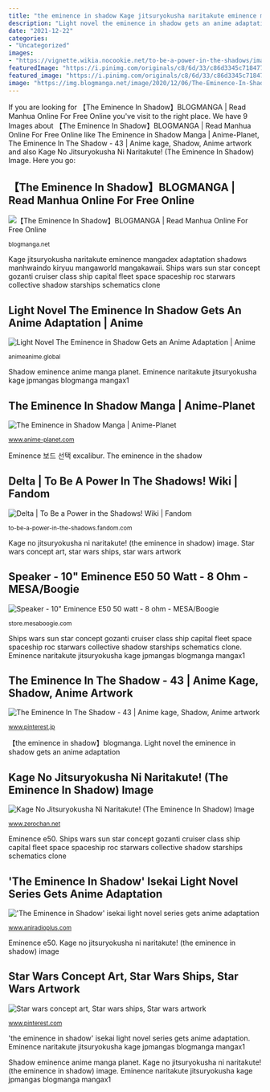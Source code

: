 ```yaml
---
title: "the eminence in shadow Kage jitsuryokusha naritakute eminence mangadex adaptation shadows manhwaindo kiryuu mangaworld mangakawaii"
description: "Light novel the eminence in shadow gets an anime adaptation"
date: "2021-12-22"
categories:
- "Uncategorized"
images:
- "https://vignette.wikia.nocookie.net/to-be-a-power-in-the-shadows/images/3/30/Delta_portrait_LN.jpg/revision/latest?cb=20190726231425"
featuredImage: "https://i.pinimg.com/originals/c8/6d/33/c86d3345c7184773928f80831606de1f.jpg"
featured_image: "https://i.pinimg.com/originals/c8/6d/33/c86d3345c7184773928f80831606de1f.jpg"
image: "https://img.blogmanga.net/image/2020/12/06/The-Eminence-In-Shadow-Chapter-23-25.jpg"
---
```


If you are looking for 【The Eminence In Shadow】BLOGMANGA | Read Manhua Online For Free Online you've visit to the right place. We have 9 Images about 【The Eminence In Shadow】BLOGMANGA | Read Manhua Online For Free Online like The Eminence in Shadow Manga | Anime-Planet, The Eminence In The Shadow - 43 | Anime kage, Shadow, Anime artwork and also Kage No Jitsuryokusha Ni Naritakute! (The Eminence In Shadow) Image. Here you go:

## 【The Eminence In Shadow】BLOGMANGA | Read Manhua Online For Free Online

![【The Eminence In Shadow】BLOGMANGA | Read Manhua Online For Free Online](https://img.blogmanga.net/image/2020/12/06/The-Eminence-In-Shadow-Chapter-23-25.jpg "Shadow eminence anime manga planet")

<small>blogmanga.net</small>

Kage jitsuryokusha naritakute eminence mangadex adaptation shadows manhwaindo kiryuu mangaworld mangakawaii. Ships wars sun star concept gozanti cruiser class ship capital fleet space spaceship roc starwars collective shadow starships schematics clone

## Light Novel The Eminence In Shadow Gets An Anime Adaptation | Anime

![Light Novel The Eminence in Shadow Gets an Anime Adaptation | Anime](https://animeanime.global/wp-content/uploads/2021/03/389627.jpg "Ships wars sun star concept gozanti cruiser class ship capital fleet space spaceship roc starwars collective shadow starships schematics clone")

<small>animeanime.global</small>

Shadow eminence anime manga planet. Eminence naritakute jitsuryokusha kage jpmangas blogmanga mangax1

## The Eminence In Shadow Manga | Anime-Planet

![The Eminence in Shadow Manga | Anime-Planet](https://www.anime-planet.com/images/manga/covers/the-eminence-in-shadow-31831.jpg "The eminence in shadow manga")

<small>www.anime-planet.com</small>

Eminence 보드 선택 excalibur. The eminence in the shadow

## Delta | To Be A Power In The Shadows! Wiki | Fandom

![Delta | To Be a Power in the Shadows! Wiki | Fandom](https://vignette.wikia.nocookie.net/to-be-a-power-in-the-shadows/images/3/30/Delta_portrait_LN.jpg/revision/latest?cb=20190726231425 "&#039;the eminence in shadow&#039; isekai light novel series gets anime adaptation")

<small>to-be-a-power-in-the-shadows.fandom.com</small>

Kage no jitsuryokusha ni naritakute! (the eminence in shadow) image. Star wars concept art, star wars ships, star wars artwork

## Speaker - 10&quot; Eminence E50 50 Watt - 8 Ohm - MESA/Boogie

![Speaker - 10&quot; Eminence E50 50 watt - 8 ohm - MESA/Boogie](https://cdn11.bigcommerce.com/s-xuy42/images/stencil/2000x2000/products/192/836/762530-E50-8ohm_003-Edit__02526.1485903446.jpg?c=2 "The eminence in shadow manga")

<small>store.mesaboogie.com</small>

Ships wars sun star concept gozanti cruiser class ship capital fleet space spaceship roc starwars collective shadow starships schematics clone. Eminence naritakute jitsuryokusha kage jpmangas blogmanga mangax1

## The Eminence In The Shadow - 43 | Anime Kage, Shadow, Anime Artwork

![The Eminence In The Shadow - 43 | Anime kage, Shadow, Anime artwork](https://i.pinimg.com/736x/a0/64/46/a064465ec3d5b3fc29aedf370b70ab21.jpg "The eminence in the shadow")

<small>www.pinterest.jp</small>

【the eminence in shadow】blogmanga. Light novel the eminence in shadow gets an anime adaptation

## Kage No Jitsuryokusha Ni Naritakute! (The Eminence In Shadow) Image

![Kage No Jitsuryokusha Ni Naritakute! (The Eminence In Shadow) Image](https://s1.zerochan.net/Kage.no.Jitsuryokusha.ni.Naritakute!.600.2931177.jpg "&#039;the eminence in shadow&#039; isekai light novel series gets anime adaptation")

<small>www.zerochan.net</small>

Eminence e50. Ships wars sun star concept gozanti cruiser class ship capital fleet space spaceship roc starwars collective shadow starships schematics clone

## &#039;The Eminence In Shadow&#039; Isekai Light Novel Series Gets Anime Adaptation

![&#039;The Eminence in Shadow&#039; isekai light novel series gets anime adaptation](https://static.wixstatic.com/media/dde27e_b50079282baf413f9b74fd54f44ccb60~mv2.png/v1/fit/w_1000%2Ch_1000%2Cal_c/file.png "The eminence in shadow manga")

<small>www.aniradioplus.com</small>

Eminence e50. Kage no jitsuryokusha ni naritakute! (the eminence in shadow) image

## Star Wars Concept Art, Star Wars Ships, Star Wars Artwork

![Star wars concept art, Star wars ships, Star wars artwork](https://i.pinimg.com/originals/c8/6d/33/c86d3345c7184773928f80831606de1f.jpg "&#039;the eminence in shadow&#039; isekai light novel series gets anime adaptation")

<small>www.pinterest.com</small>

&#039;the eminence in shadow&#039; isekai light novel series gets anime adaptation. Eminence naritakute jitsuryokusha kage jpmangas blogmanga mangax1

Shadow eminence anime manga planet. Kage no jitsuryokusha ni naritakute! (the eminence in shadow) image. Eminence naritakute jitsuryokusha kage jpmangas blogmanga mangax1
